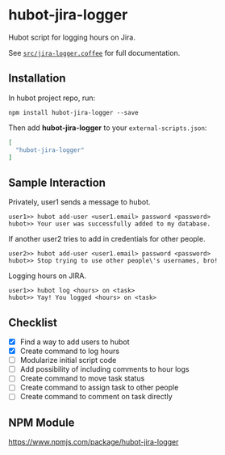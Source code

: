 # hubot-jira-logger

Hubot script for logging hours on Jira.

See [`src/jira-logger.coffee`](src/jira-logger.coffee) for full documentation.

## Installation

In hubot project repo, run:

`npm install hubot-jira-logger --save`

Then add **hubot-jira-logger** to your `external-scripts.json`:

```json
[
  "hubot-jira-logger"
]
```

## Sample Interaction

Privately, user1 sends a message to hubot.
```
user1>> hubot add-user <user1.email> password <password>
hubot>> Your user was successfully added to my database.
```

If another user2 tries to add in credentials for other people.
```
user2>> hubot add-user <user1.email> password <password>
hubot>> Stop trying to use other people\'s usernames, bro!
```

Logging hours on JIRA.
```
user1>> hubot log <hours> on <task>
hubot>> Yay! You logged <hours> on <task>
```

## Checklist
- [x] Find a way to add users to hubot
- [x] Create command to log hours
- [ ] Modularize initial script code
- [ ] Add possibility of including comments to hour logs
- [ ] Create command to move task status
- [ ] Create command to assign task to other people
- [ ] Create command to comment on task directly

## NPM Module

https://www.npmjs.com/package/hubot-jira-logger
